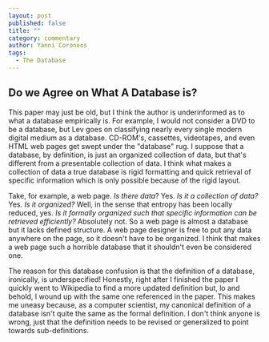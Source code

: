 ```yaml
---
layout: post
published: false
title: ""
category: commentary
author: Yanni Coroneos
tags: 
  - The Database
---
```


## Do we Agree on What A Database is?

This paper may just be old, but I think the author is underinformed as to what a database empirically is. For example, I would not consider a DVD to be a database, but Lev goes on classifying nearly every single modern digital medium as a database. CD-ROM's, cassettes, videotapes, and even HTML web pages get swept under the "database" rug. I suppose that a database, by definition, is just an organized collection of data, but that's different from a presentable collection of data. I think what makes a collection of data a true database is rigid formatting and quick retrieval of specific information which is only possible because of the rigid layout.

Take, for example, a web page. _Is there data_? Yes. _Is it a collection of data?_ Yes. _Is it organized?_ Well, in the sense that entropy has been locally reduced, yes. _Is it formally organized such that specific information can be retrieved efficiently?_ Absolutely not. So a web page is almost a database but it lacks defined structure. A web page designer is free to put any data anywhere on the page, so it doesn't have to be organized. I think that makes a web page such a horrible database that it shouldn't even be considered one.

The reason for this database confusion is that the definition of a database, ironically, is underspecified! Honestly, right after I finished the paper I quickly went to Wikipedia to find a more updated definition but, lo and behold, I wound up with the same one referenced in the paper. This makes me uneasy because, as a computer scientist, my canonical definition of a database isn't quite the same as the formal definition. I don't think anyone is wrong, just that the definition needs to be revised or generalized to point towards sub-definitions.
